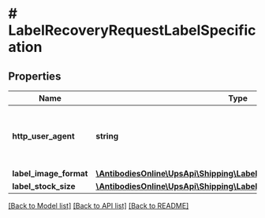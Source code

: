 # # LabelRecoveryRequestLabelSpecification

## Properties

Name | Type | Description | Notes
------------ | ------------- | ------------- | -------------
**http_user_agent** | **string** | Browser HTTPUserAgent String. This is the preferred way of identifying GIF image type to be generated.  Required if &lt;Root node&gt;/ LabelSpecification/LabelImageFormat/Code &#x3D; Gif. Default to Mozilla/4.5 if this field is missing or has invalid value. | [optional]
**label_image_format** | [**\AntibodiesOnline\UpsApi\Shipping\LabelSpecificationLabelImageFormat**](LabelSpecificationLabelImageFormat.md) |  | [optional]
**label_stock_size** | [**\AntibodiesOnline\UpsApi\Shipping\LabelSpecificationLabelStockSize**](LabelSpecificationLabelStockSize.md) |  | [optional]

[[Back to Model list]](../../README.md#models) [[Back to API list]](../../README.md#endpoints) [[Back to README]](../../README.md)
